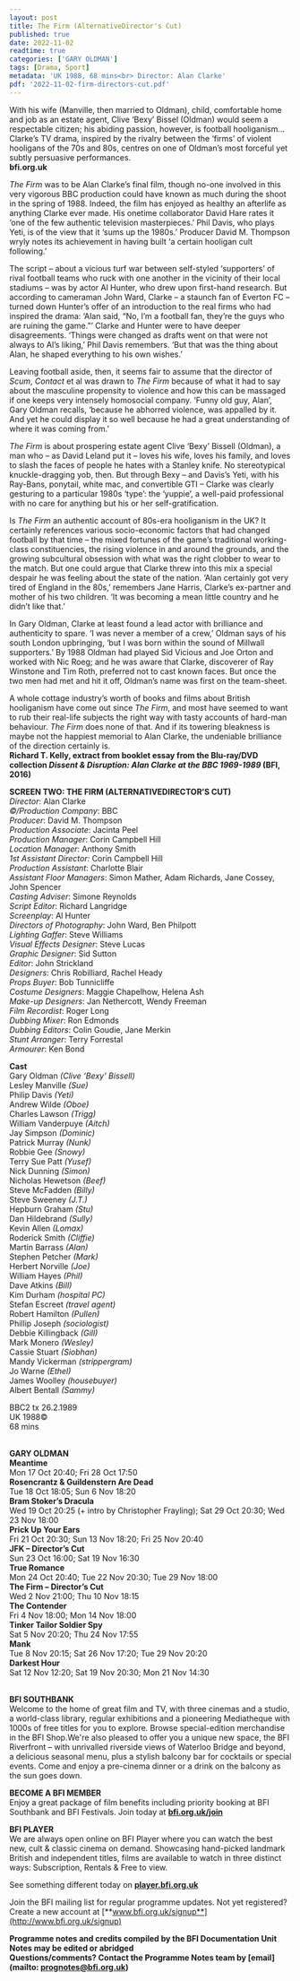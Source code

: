 ```yaml
---
layout: post
title: The Firm (AlternativeDirector's Cut)
published: true
date: 2022-11-02
readtime: true
categories: ['GARY OLDMAN']
tags: [Drama, Sport]
metadata: 'UK 1988, 68 mins<br> Director: Alan Clarke'
pdf: '2022-11-02-firm-directors-cut.pdf'
---
```


With his wife (Manville, then married to Oldman), child, comfortable home and job as an estate agent, Clive ‘Bexy’ Bissel (Oldman) would seem a respectable citizen; his abiding passion, however, is football hooliganism… Clarke’s TV drama, inspired by the rivalry between the ‘firms’ of violent hooligans of the 70s and 80s, centres on one of Oldman’s most forceful yet subtly persuasive performances.  
**bfi.org.uk**

_The Firm_ was to be Alan Clarke’s final film, though no-one involved in this very vigorous BBC production could have known as much during the shoot in the spring of 1988. Indeed, the film has enjoyed as healthy an afterlife as anything Clarke ever made. His onetime collaborator David Hare rates it ‘one of the few authentic television masterpieces.’ Phil Davis, who plays Yeti, is of the view that it ‘sums up the 1980s.’ Producer David M. Thompson wryly notes its achievement in having built ‘a certain hooligan cult following.’

The script – about a vicious turf war between self-styled ‘supporters’ of rival football teams who ruck with one another in the vicinity of their local stadiums – was by actor Al Hunter, who drew upon first-hand research. But according to cameraman John Ward, Clarke – a staunch fan of Everton FC – turned down Hunter’s offer of an introduction to the real firms who had inspired the drama: ‘Alan said, “No, I’m a football fan, they’re the guys who are ruining the game.”’ Clarke and Hunter were to have deeper disagreements. ‘Things were changed as drafts went on that were not always to Al’s liking,’ Phil Davis remembers. ‘But that was the thing about Alan, he shaped everything to his own wishes.’

Leaving football aside, then, it seems fair to assume that the director of _Scum_, _Contact_ et al was drawn to _The Firm_ because of what it had to say about the masculine propensity to violence and how this can be massaged if one keeps very intensely homosocial company. ‘Funny old guy, Alan’, Gary Oldman recalls, ‘because he abhorred violence, was appalled by it. And yet he could display it so well because he had a great understanding of where it was coming from.’

_The Firm_ is about prospering estate agent Clive ‘Bexy’ Bissell (Oldman), a man who – as David Leland put it – loves his wife, loves his family, and loves to slash the faces of people he hates with a Stanley knife. No stereotypical knuckle-dragging yob, then. But through Bexy – and Davis’s Yeti, with his Ray-Bans, ponytail, white mac, and convertible GTI – Clarke was clearly gesturing to a particular 1980s ‘type’: the ‘yuppie’, a well-paid professional with no care for anything but his or her self-gratification.

Is _The Firm_ an authentic account of 80s-era hooliganism in the UK? It certainly references various socio-economic factors that had changed football by that time – the mixed fortunes of the game’s traditional working-class constituencies, the rising violence in and around the grounds, and the growing subcultural obsession with what was the right clobber to wear to the match. But one could argue that Clarke threw into this mix a special despair he was feeling about the state of the nation. ‘Alan certainly got very tired of England in the 80s,’ remembers Jane Harris, Clarke’s ex-partner and mother of his two children. ‘It was becoming a mean little country and he didn’t like that.’

In Gary Oldman, Clarke at least found a lead actor with brilliance and authenticity to spare. ‘I was never a member of a crew,’ Oldman says of his south London upbringing, ‘but I was born within the sound of Millwall supporters.’ By 1988 Oldman had played Sid Vicious and Joe Orton and worked with Nic Roeg; and he was aware that Clarke, discoverer of Ray Winstone and Tim Roth, preferred not to cast known faces. But once the two men had met and hit it off, Oldman’s name was first on the team-sheet.

A whole cottage industry’s worth of books and films about British hooliganism have come out since _The Firm_, and most have seemed to want to rub their real-life subjects the right way with tasty accounts of hard-man behaviour. _The Firm_ does none of that. And if its towering bleakness is maybe not the happiest memorial to Alan Clarke, the undeniable brilliance of the direction certainly is.  
**Richard T. Kelly, extract from booklet essay from the Blu-ray/DVD collection _Dissent & Disruption: Alan Clarke at the BBC 1969-1989_ (BFI, 2016)**  

**SCREEN TWO: THE FIRM (ALTERNATIVEDIRECTOR’S CUT)**  
_Director_: Alan Clarke  
_©/Production Company_: BBC  
_Producer_: David M. Thompson  
_Production Associate_: Jacinta Peel  
_Production Manager_: Corin Campbell Hill  
_Location Manager_: Anthony Smith  
_1st Assistant Director:_ Corin Campbell Hill  
_Production Assistant_: Charlotte Blair  
_Assistant Floor Managers_: Simon Mather, Adam Richards, Jane Cossey, John Spencer  
_Casting Adviser_: Simone Reynolds  
_Script Editor_: Richard Langridge  
_Screenplay_: Al Hunter  
_Directors of Photography_: John Ward, Ben Philpott  
_Lighting Gaffer_: Steve Williams  
_Visual Effects Designer_: Steve Lucas  
_Graphic Designer_: Sid Sutton  
_Editor_: John Strickland  
_Designers_: Chris Robilliard, Rachel Heady  
_Props Buyer_: Bob Tunnicliffe  
_Costume Designers_: Maggie Chapelhow, Helena Ash  
_Make-up Designers_: Jan Nethercott, Wendy Freeman  
_Film Recordist_: Roger Long  
_Dubbing Mixer_: Ron Edmonds  
_Dubbing Editors_: Colin Goudie, Jane Merkin  
_Stunt Arranger_: Terry Forrestal  
_Armourer_: Ken Bond  

**Cast**  
Gary Oldman _(Clive ‘Bexy’ Bissell)_  
Lesley Manville _(Sue)_  
Philip Davis _(Yeti)_  
Andrew Wilde _(Oboe)_  
Charles Lawson _(Trigg)_  
William Vanderpuye _(Aitch)_  
Jay Simpson _(Dominic)_  
Patrick Murray _(Nunk)_  
Robbie Gee _(Snowy)_  
Terry Sue Patt _(Yusef)_  
Nick Dunning _(Simon)_  
Nicholas Hewetson _(Beef)_  
Steve McFadden _(Billy)_  
Steve Sweeney _(J.T.)_  
Hepburn Graham _(Stu)_  
Dan Hildebrand _(Sully)_  
Kevin Allen _(Lomax)_  
Roderick Smith _(Cliffie)_  
Martin Barrass _(Alan)_  
Stephen Petcher _(Mark)_  
Herbert Norville _(Joe)_  
William Hayes _(Phil)_  
Dave Atkins _(Bill)_  
Kim Durham _(hospital PC)_  
Stefan Escreet _(travel agent)_  
Robert Hamilton _(Pullen)_  
Phillip Joseph _(sociologist)_  
Debbie Killingback _(Gill)_  
Mark Monero _(Wesley)_  
Cassie Stuart _(Siobhan)_  
Mandy Vickerman _(strippergram)_  
Jo Warne _(Ethel)_  
James Woolley _(housebuyer)_  
Albert Bentall _(Sammy)_  

BBC2 tx 26.2.1989  
UK 1988©  
68 mins  
<br>

**GARY OLDMAN**<br>
**Meantime**<br>
Mon 17 Oct 20:40; Fri 28 Oct 17:50<br>
**Rosencrantz & Guildenstern Are Dead**<br>
Tue 18 Oct 18:05; Sun 6 Nov 18:20<br>
**Bram Stoker’s Dracula**<br>
Wed 19 Oct 20:25 (+ intro by Christopher Frayling); Sat 29 Oct 20:30; Wed 23 Nov 18:00<br>
**Prick Up Your Ears**<br>
Fri 21 Oct 20:30; Sun 13 Nov 18:20; Fri 25 Nov 20:40<br>
**JFK – Director’s Cut**<br>
Sun 23 Oct 16:00; Sat 19 Nov 16:30<br>
**True Romance**<br>
Mon 24 Oct 20:40; Tue 22 Nov 20:30; Tue 29 Nov 18:00<br>
**The Firm – Director’s Cut**<br>
Wed 2 Nov 21:00; Thu 10 Nov 18:15<br>
**The Contender**<br>
Fri 4 Nov 18:00; Mon 14 Nov 18:00<br>
**Tinker Tailor Soldier Spy**<br>
Sat 5 Nov 20:20; Thu 24 Nov 17:55<br>
**Mank**<br>
Tue 8 Nov 20:15; Sat 26 Nov 17:20; Tue 29 Nov 20:20<br>
**Darkest Hour**<br>
Sat 12 Nov 12:20; Sat 19 Nov 20:30; Mon 21 Nov 14:30<br>
<br>

**BFI SOUTHBANK**  
Welcome to the home of great film and TV, with three cinemas and a studio, a world-class library, regular exhibitions and a pioneering Mediatheque with 1000s of free titles for you to explore. Browse special-edition merchandise in the BFI Shop.We&#39;re also pleased to offer you a unique new space, the BFI Riverfront – with unrivalled riverside views of Waterloo Bridge and beyond, a delicious seasonal menu, plus a stylish balcony bar for cocktails or special events. Come and enjoy a pre-cinema dinner or a drink on the balcony as the sun goes down.  

**BECOME A BFI MEMBER**  
Enjoy a great package of film benefits including priority booking at BFI Southbank and BFI Festivals. Join today at [**bfi.org.uk/join**](http://www.bfi.org.uk/join)  

**BFI PLAYER**  
 We are always open online on BFI Player where you can watch the best new, cult &amp; classic cinema on demand. Showcasing hand-picked landmark British and independent titles, films are available to watch in three distinct ways: Subscription, Rentals &amp; Free to view.  

See something different today on [**player.bfi.org.uk**](https://player.bfi.org.uk)  

Join the BFI mailing list for regular programme updates. Not yet registered? Create a new account at [**www.bfi.org.uk/signup**](http://www.bfi.org.uk/signup)

**Programme notes and credits compiled by the BFI Documentation Unit  
Notes may be edited or abridged  
Questions/comments? Contact the Programme Notes team by [email](mailto: prognotes@bfi.org.uk)**
<!--stackedit_data:
eyJoaXN0b3J5IjpbNDUzODM2MTI0LDcwMTEwMzM1MF19
-->